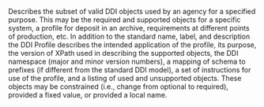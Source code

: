 Describes the subset of valid DDI objects used by an agency for a specified purpose. This may be the required and supported objects for a specific system, a profile for deposit in an archive, requirements at different points of production, etc. In addition to the standard name, label, and description the DDI Profile describes the intended application of the profile, its purpose, the version of XPath used in describing the supported objects, the DDI namespace (major and minor version numbers), a mapping of schema to prefixes (if different from the standard DDI model), a set of instructions for use of the profile, and a listing of used and unsupported objects. These objects may be constrained (i.e., change from optional to required), provided a fixed value, or provided a local name.
